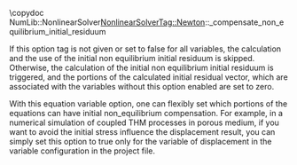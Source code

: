 \copydoc NumLib::NonlinearSolver<NonlinearSolverTag::Newton>::_compensate_non_equilibrium_initial_residuum

If this option tag is not given or set to false for all variables, the calculation and the use of
 the initial non equilibrium initial residuum is skipped. Otherwise, the calculation of the initial
 non equilibrium initial residuum is triggered, and the portions of the calculated initial residual
 vector, which are associated with the variables without this option enabled are set to zero.

With this equation variable option, one can flexibly set which portions of the equations can
 have initial non_equilibrium compensation. For example, in a numerical simulation of
 coupled THM processes in porous medium, if you want to avoid the initial stress
  influence the displacement result, you can simply set this option to true only
 for the variable of displacement in the variable configuration in the project file.
